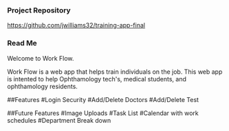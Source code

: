 ### Project Repository
https://github.com/jwilliams32/training-app-final

### Read Me
Welcome to Work Flow.

Work Flow is a web app that helps train individuals on the job.
This web app is intented to help Ophthamology tech's, medical students, and ophthamology residents.

##Features
#Login Security
#Add/Delete Doctors
#Add/Delete Test

##Future Features
#Image Uploads
#Task List
#Calendar with work schedules
#Department Break down
